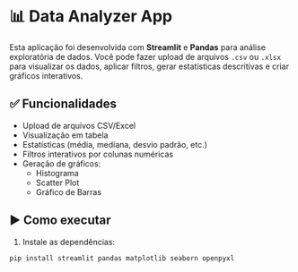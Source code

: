 # 📊 Data Analyzer App

Esta aplicação foi desenvolvida com **Streamlit** e **Pandas** para análise exploratória de dados. Você pode fazer upload de arquivos `.csv` ou `.xlsx` para visualizar os dados, aplicar filtros, gerar estatísticas descritivas e criar gráficos interativos.

## ✅ Funcionalidades

- Upload de arquivos CSV/Excel
- Visualização em tabela
- Estatísticas (média, mediana, desvio padrão, etc.)
- Filtros interativos por colunas numéricas
- Geração de gráficos:
  - Histograma
  - Scatter Plot
  - Gráfico de Barras

## ▶️ Como executar

1. Instale as dependências:
```bash
pip install streamlit pandas matplotlib seaborn openpyxl
